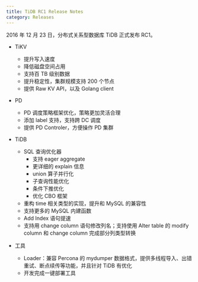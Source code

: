 ```yaml
---
title: TiDB RC1 Release Notes
category: Releases
---
```

2016 年 12 月 23 日，分布式关系型数据库 TiDB 正式发布 RC1。

+ TiKV

	- 提升写入速度
	- 降低磁盘空间占用
	- 支持百 TB 级别数据
	- 提升稳定性，集群规模支持 200 个节点
	- 提供 Raw KV API，以及 Golang client

+ PD

	- PD 调度策略框架优化，策略更加灵活合理
	- 添加 label 支持，支持跨 DC 调度
	- 提供 PD Controler，方便操作 PD 集群

+ TiDB

	- SQL 查询优化器
    	- 支持 eager aggregate
    	- 更详细的 explain 信息
    	- union 算子并行化
    	- 子查询性能优化
    	- 条件下推优化
    	- 优化 CBO 框架
	- 重构 time 相关类型的实现，提升和 MySQL 的兼容性
	- 支持更多的 MySQL 内建函数
	- Add Index 语句提速
	- 支持用 change column 语句修改列名；支持使用 Alter table 的 modify column 和 change column 完成部分列类型转换

+ 工具

	- Loader：兼容 Percona 的 mydumper 数据格式，提供多线程导入、出错重试、断点续传等功能，并且针对 TiDB 有优化
	- 开发完成一键部署工具
